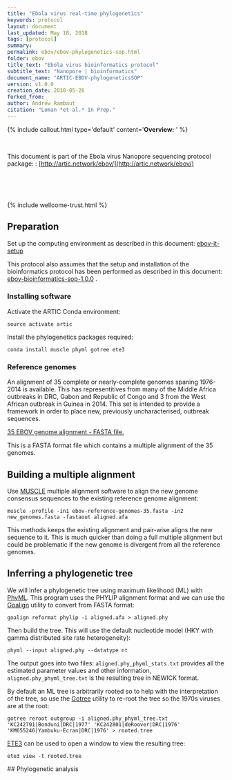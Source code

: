 ```yaml
---
title: "Ebola virus real-time phylogenetics"
keywords: protocol
layout: document
last_updated: May 18, 2018
tags: [protocol]
summary:
permalink: ebov/ebov-phylogenetics-sop.html
folder: ebov
title_text: "Ebola virus bioinformatics protocol"
subtitle_text: "Nanopore | bioinformatics"
document_name: "ARTIC-EBOV-phylogeneticsSOP"
version: v1.0.0
creation_date: 2018-05-26
forked_from: 
author: Andrew Rambaut
citation: "Loman *et al.* In Prep."
---
```


{% include callout.html
type='default'
content='**Overview:** '
%}

<br />

This document is part of the Ebola virus Nanopore sequencing protocol package:
: [http://artic.network/ebov/](http://artic.network/ebov/)

<br /><br /><br />

{% include wellcome-trust.html %}

<div class="pagebreak"> </div>

## Preparation

Set up the computing environment as described in this document: [ebov-it-setup](ebov-it-setup.html)

This protocol also assumes that the setup and installation of the bioinformatics protocol has been performed as described in this document: [ebov-bioinformatics-sop-1.0.0](ebov-bioinformatics-sop.html) .

### Installing software

Activate the ARTIC Conda environment:

```
source activate artic
```

Install the phylogenetics packages required:

```
conda install muscle phyml gotree ete3
```

### Reference genomes

An alignment of 35 complete or nearly-complete genomes spaning 1976-2014 is available. This has representitives from many of the Middle Africa outbreaks in DRC, Gabon and Republic of Congo and 3 from the West African outbreak in Guinea in 2014. This set is intended to provide a framework in order to place new, previously uncharacterised, outbreak sequences.

[35 EBOV genome alignment - FASTA file.](https://github.com/artic-network/ebov/blob/master/reference_genomes/ebov-reference-genomes-35.fasta)

This is a FASTA format file which contains a multiple alignment of the 35 genomes. 

## Building a multiple alignment

<!--
Merge the EBOV genome reference sequence file with the new consensus sequence:

```
cat new_consensus.fasta ebov-reference-genomes-35.fasta > unaligned.fasta
```

Use [MUSCLE](http://www.drive5.com/muscle/) multiple alignment software to align the genomes:

```
muscle -in unaligned.fasta -fastaout aligned.afa -htmlout aligned.html
```

> **Note:** With many sequences this step may become quite slow. There are faster, more approximate ways of doing this - i.e., using MUSCLE's feature for adding a sequence to an existing alignment.
-->

Use [MUSCLE](http://www.drive5.com/muscle/) multiple alignment software to align the new genome consensus sequences to the existing reference genome alignment:

```
muscle -profile -in1 ebov-reference-genomes-35.fasta -in2 new_genomes.fasta -fastaout aligned.afa
```

This methods keeps the existing alignment and pair-wise aligns the new sequence to it. This is much quicker than doing a full multiple alignment but could be problematic if the new genome is divergent from all the reference genomes.  

## Inferring a phylogenetic tree

We will infer a phylogenetic tree using maximum likelihood (ML) with [PhyML](http://www.atgc-montpellier.fr/phyml/). This program uses the PHYLIP alignment format and we can use the [Goalign](https://github.com/fredericlemoine/goalign) utility to convert from FASTA format:
 
```
goalign reformat phylip -i aligned.afa > aligned.phy
```

Then build the tree. This will use the default nucleotide model (HKY with gamma distributed site rate heterogeneity):

```
phyml --input aligned.phy --datatype nt
```
   
The output goes into two files: `aligned.phy_phyml_stats.txt` provides all the estimated parameter values and other information, `aligned.phy_phyml_tree.txt` is the resulting tree in NEWICK format. 

By default an ML tree is arbitrarily rooted so to help with the interpretation of the tree, so use the [Gotree](https://github.com/fredericlemoine/gotree) utility to re-root the tree so the 1970s viruses are at the root:

```
gotree reroot outgroup -i aligned.phy_phyml_tree.txt 'KC242791|Bonduni|DRC|1977' 'KC242801|deRoover|DRC|1976' 'KM655246|Yambuku-Ecran|DRC|1976' > rooted.tree
```

[ETE3](http://etetoolkit.org/documentation/tools/) can be used to open a window to view the resulting tree:

```
ete3 view -t rooted.tree
```

<div class="pagebreak"> </div>
## Phylogenetic analysis

